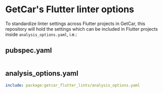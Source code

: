 # GetCar's Flutter linter options

To standardize linter settings across Flutter projects in GetCar, this repository will hold the settings which can be included in Flutter projects inside `analysis_options.yaml`, i.e.:

## pubspec.yaml
```yaml

```

## analysis_options.yaml

```yaml
include: package:getcar_flutter_lints/analysis_options.yaml
```
